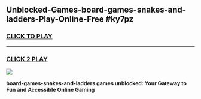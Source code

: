 
## Unblocked-Games-board-games-snakes-and-ladders-Play-Online-Free #ky7pz
<h3>
<a href="https://us.freeplayer.one?title=board-games-snakes-and-ladders&ref=10M">CLICK TO PLAY</a></h3>
<hr>

<h3>
<a href="https://us.freeplayer.one?title=board-games-snakes-and-ladders&ref=10M">CLICK 2 PLAY</a>
  
</h3>

<a href="https://us.freeplayer.one?title=board-games-snakes-and-ladders&ref=10M"><img src="https://clearcache.store/games.png"></a>


**board-games-snakes-and-ladders games unblocked: Your Gateway to Fun and Accessible Online Gaming**
